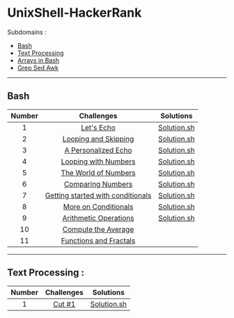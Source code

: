 # UnixShell-HackerRank

Subdomains :
- [Bash](https://www.hackerrank.com/domains/shell?filters%5Bsubdomains%5D%5B%5D=bash)
- [Text Processing](https://www.hackerrank.com/domains/shell?filters%5Bsubdomains%5D%5B%5D=textpro)
- [Arrays in Bash](https://www.hackerrank.com/domains/shell?filters%5Bsubdomains%5D%5B%5D=arrays-in-bash)
- [Grep Sed Awk](https://www.hackerrank.com/domains/shell?filters%5Bsubdomains%5D%5B%5D=grep-sed-awk)

---

## Bash
| Number |                                                                       Challenges                                                                        |                       Solutions                       |
| :----: | :-----------------------------------------------------------------------------------------------------------------------------------------------------: | :---------------------------------------------------: |
|   1    |                         [Let's Echo](https://www.hackerrank.com/challenges/bash-tutorials-lets-echo/problem?isFullScreen=true)                          |          [Solution.sh](./Bash/lets_echo.sh)           |
|   2    |              [Looping and Skipping](https://www.hackerrank.com/challenges/bash-tutorials---looping-and-skipping/problem?isFullScreen=true)              |     [Solution.sh](./Bash/looping_and_skipping.sh)     |
|   3    |               [A Personalized Echo](https://www.hackerrank.com/challenges/bash-tutorials---a-personalized-echo/problem?isFullScreen=true)               |      [Solution.sh](./Bash/personalized_echo.sh)       |
|   4    |              [Looping with Numbers](https://www.hackerrank.com/challenges/bash-tutorials---looping-with-numbers/problem?isFullScreen=true)              |     [Solution.sh](./Bash/looping_with_numbers.sh)     |
|   5    |              [The World of Numbers](https://www.hackerrank.com/challenges/bash-tutorials---the-world-of-numbers/problem?isFullScreen=true)              |       [Solution.sh](./Bash/world_of_numbers.sh)       |
|   6    |                 [Comparing Numbers](https://www.hackerrank.com/challenges/bash-tutorials---comparing-numbers/problem?isFullScreen=true)                 |      [Solution.sh](./Bash/comparing_numbers.sh)       |
|   7    | [Getting started with conditionals](https://www.hackerrank.com/challenges/bash-tutorials---getting-started-with-conditionals/problem?isFullScreen=true) | [Solution.sh](./Bash/getting_started_conditionals.sh) |
|   8    |              [More on Conditionals](https://www.hackerrank.com/challenges/bash-tutorials---more-on-conditionals/problem?isFullScreen=true)              |     [Solution.sh](./Bash/more_on_conditionals.sh)     |
|   9    |             [Arithmetic Operations](https://www.hackerrank.com/challenges/bash-tutorials---arithmetic-operations/problem?isFullScreen=true)             |    [Solution.sh](./Bash/operation_arithmetique.sh)    |
|   10   |               [Compute the Average](https://www.hackerrank.com/challenges/bash-tutorials---compute-the-average/problem?isFullScreen=true)               |                         []()                          |
|   11   |                       [Functions and Fractals](https://www.hackerrank.com/challenges/fractal-trees-all/problem?isFullScreen=true)                       |                         []()                          |

---

## Text Processing :
| Number |                                           Challenges                                           | Solutions |
| :----: | :--------------------------------------------------------------------------------------------: | :-------: |
|   1    | [Cut #1](https://www.hackerrank.com/challenges/text-processing-cut-1/problem?isFullScreen=true) |   [Solution.sh](./Text_processing/cut1.sh)    |
